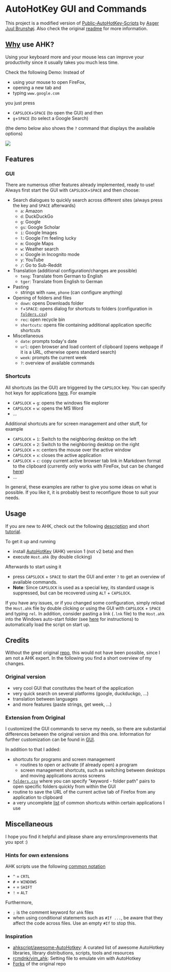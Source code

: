 # AutoHotKey GUI and Commands

This project is a modified version of [Public-AutoHotKey-Scripts](https://github.com/plul/Public-AutoHotKey-Scripts) by [Asger Juul Brunshøj](https://github.com/plul).
Also check the original [readme](/Miscellaneous/README_original.md) for more information.

## [Why](https://www.lifehack.org/articles/featured/10-ways-to-use-autohotkey-to-rock-your-keyboard.html) use AHK? 

Using your keyboard more and your mouse less can improve your productivity since it usually takes you much less time.

Check the following Demo: Instead of 
- using your mouse to open FireFox, 
- opening a new tab and 
- typing `www.google.com`

you just press 
- `CAPSLOCK`+`SPACE` (to open the GUI) and then
- `g`+`SPACE` (to select a Google Search)

(the demo below also shows the `?` command that displays the available options) 

<img src="./img/presentation.gif">


## Features

### GUI
There are numerous other features already implemented, ready to use! 
Always first start the GUI with `CAPSLOCK`+`SPACE` and then choose:
- Search dialogues to quickly search across different sites (always press the key and `SPACE` afterwards)
    - `a`: Amazon
    - `d`: DuckDuckGo
    - `g`: Google
    - `gs`: Google Scholar
    - `i`: Google Images
    - `l`: Google I'm feeling lucky
    - `m`: Google Maps
    - `w`: Weather search
    - `x`: Google in Incognito mode
    - `y`: YouTube
    - `/`: Go to Sub-Reddit
- Translation (additional configuration/changes are possible)
    - `teng`: Translate from German to English
    - `tger`: Translate from English to German
- Pasting 
    - strings with `name`, `phone` (can configure anything)
- Opening of folders and files
    - `down`: opens Downloads folder
    - `f`+`SPACE`: opens dialog for shortcuts to folders (configuration in [`folders.csv`](/Miscellaneous/folders.csv))
    - `rec`: open recycle bin
    - `shortcuts`: opens file containing additional application specific shortcuts
- Miscellaneous
    - `date`: prompts today's date
    - `url`: open browser and load content of clipboard (opens webpage if it is a URL, otherwise opens standard search)
    - `week`: prompts the current week
    - `?`: overview of available commands


### Shortcuts
All shortcuts (as the GUI) are triggered by the `CAPSLOCK` key.
You can specify hot keys for applications [here](./shortcuts/programs.ahk). For example 
- `CAPSLOCK` + `g`: opens the windows file explorer
- `CAPSLOCK` + `w`: opens the MS Word
- ...

Additional shortcuts are for screen management and other stuff, for example
- `CAPSLOCK` + `1`: Switch to the neighboring desktop on the left
- `CAPSLOCK` + `2`: Switch to the neighboring desktop on the right
- `CAPSLOCK` + `n`: centers the mouse over the active window
- `CAPSLOCK` + `x`: closes the active application
- `CAPSLOCK` + `c`: copy current active browser tab link in Markdown format to the clipboard (currently only works with FireFox, but can be changed [here](./shortcuts/screenManagement.ahk#L49))
- ...

In general, these examples are rather to give you some ideas on what is possible.
If you like it, it is probably best to reconfigure those to suit your needs.


## Usage

If you are new to AHK, check out the following [description](https://en.wikipedia.org/wiki/AutoHotkey) and short [tutorial](https://www.autohotkey.com/docs/Tutorial.htm).

To get it up and running
- install [AutoHotKey](https://autohotkey.com/download/) (AHK) version 1 (not v2 beta) and then
- execute `Host.ahk` (by double clicking)

Afterwards to start using it 
- press `CAPSLOCK` + `SPACE` to start the GUI and enter `?` to get an overview of available commands.
- **Note**: Since `CAPSLOCK` is used as a special key, its standard usage is suppressed, but can be recovered using `ALT` + `CAPSLOCK`.

If you have any issues, or if you changed some configuration, simply reload the `Host.ahk` file by double clicking or using the GUI with `CAPSLOCK` + `SPACE` and typing `rel`.
In addition, consider pasting a link (`.lnk` file) to the `Host.ahk` into the Windows auto-start folder (see [here](https://support.microsoft.com/en-us/windows/add-an-app-to-run-automatically-at-startup-in-windows-10-150da165-dcd9-7230-517b-cf3c295d89dd) for instructions) to automatically load the script on start up.

## Credits
Without the great original [repo](https://github.com/plul/Public-AutoHotKey-Scripts), this would not have been possible, since I am not a AHK expert.
In the following you find a short overview of my changes.
### Original version
- very cool GUI that constitutes the heart of the application
- very quick search on several platforms (google, duckduckgo, ...)
- translation between languages
- and more features (paste strings, get week, ...)

### Extension from Original
I customized the GUI commands to serve my needs, so there are substantial differences between the original version and this one. 
Information for further customization can be found in [GUI](./GUI).

In addition to that I added:
- shortcuts for programs and screen management
    - routines to open or activate (if already open) a program
    - screen management shortcuts, such as switching between desktops and moving applications across screens
- [`folders.csv`](./Miscellaneous/folders.csv) where you can specify "keyword - folder path" pairs to open specific folders quickly from within the GUI
- routine to save the URL of the current active tab of Firefox from any application to clipboard
- a very uncomplete [list](./Miscellaneous/Shortcuts.md) of common shortcuts within certain applications I use


## Miscellaneous
I hope you find it helpful and please share any errors/improvements that you spot :)

### Hints for own extensions

AHK scripts use the following [common notation](https://www.autohotkey.com/docs/Hotkeys.htm) 
- `^` = `CRTL`
- `#` = `WINDOWS`
- `+` = `SHIFT`
- `!` = `ALT`

Furthermore,
- `;` is the comment keyword for `ahk` files
- when using conditional statements such as `#If ...`, be aware that they affect the code across files. Use an empty `#If` to stop this.


### Inspiration
- [ahkscript/awesome-AutoHotkey](https://github.com/ahkscript/awesome-AutoHotkey): A curated list of awesome AutoHotkey libraries, library distributions, scripts, tools and resources
- [rcmdnk/vim_ahk](https://github.com/rcmdnk/vim_ahk): Setting file to emulate vim with AutoHotkey 
- [Forks](https://github.com/plul/Public-AutoHotKey-Scripts/network/members) of the original repo